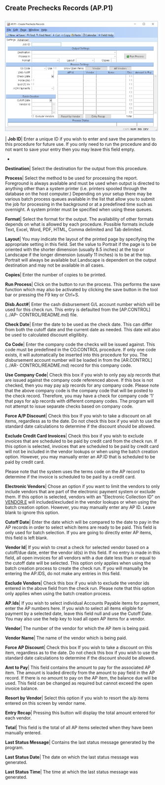 ## Create Prechecks Records (AP.P1)
<PageHeader />

##

![](./AP-P1-1.jpg)

| **Job ID**|  Enter a unique ID if you wish to enter and save the parameters
to this procedure for future use. If you only need to run the procedure and do
not want to save your entry then you may leave this field empty.

-  
**Destination**|  Select the destination for the output from this procedure.

**Process**|  Select the method to be used for processing the report.
Foreground is always available and must be used when output is directed to
anything other than a system printer (i.e. printers spooled through the
database on the host computer.) Depending on your setup there may be various
batch process queues available in the list that allow you to submit the job
for processing in the background or at a predefined time such as overnight. A
system printer must be specified when using these queues.

**Format**|  Select the format for the output. The availability of other
formats depends on what is allowed by each procedure. Possible formats include
Text, Excel, Word, PDF, HTML, Comma delimited and Tab delimited.

**Layout**|  You may indicate the layout of the printed page by specifying the
appropriate setting in this field. Set the value to Portrait if the page is to
be oriented with the shorter dimension (usually 8.5 inches) at the top or
Landscape if the longer dimension (usually 11 inches) is to be at the top.
Portrait will always be available but Landscape is dependent on the output
destination and may not be available in all cases.

**Copies**|  Enter the number of copies to be printed.

**Run Process**|  Click on the button to run the process. This performs the
save function which may also be activated by clicking the save button in the
tool bar or pressing the F9 key or Ctrl+S.

**Disb.Acct#**|  Enter the cash disbursement G/L account number which will be
used for this check run. This entry is defaulted from the [AP.CONTROL](../AP-
CONTROL/README.md) file.

**Check Date**|  Enter the date to be used as the check date. This can differ
from both the cutoff date and the current date as needed. This date will also
be used to calculated discount eligilibity.

**Co Code**|  Enter the company code the checks will be issued against. This
code must be predefined in the CO.CONTROL procedure. If only one code exists,
it will automatically be inserted into this procedure for you. The
disbursement account number will be loaded in from the [AR.CONTROL](../AR-
CONTROL/README.md) record for this company code.

**Use Company Code**|  Check this box if you wish to only pay a/p records that
are issued against the company code referenced above. If this box is not
checked, then you may pay a/p records for any company code. Please note that
the above company code is the company code that will be posted to the check
record. Therefore, you may have a check for company code '1' that pays for a/p
records with different company codes. The program will not attempt to issue
separate checks based on company code.

**Force A/P Discount**|  Check this box If you wish to take a discount on all
items, regardless as to the date. Do not check this box if you wish to use the
standard date calculations to determine if the discount should be allowed.

**Exclude Credit Card Invoices**|  Check this box if you wish to exclude
invoices that are scheduled to be paid by credit card from the check run. If
this option is selected, invoices that are scheduled to be paid by credit card
will not be included in the vendor lookups or when using the batch creation
option. However, you may manually enter an AP.ID that is scheduled to be paid
by credit card.

Please note that the system uses the terms code on the AP record to determine
if the invoice is scheduled to be paid by a credit card.

**Electronic Vendors**|  Chose an option if you want to limit the vendors to
only include vendors that are part of the electronic payment system or exclude
them. If this option is selected, vendors with an "Electronic Collection ID"
on [VENDOR.E](../VENDOR-E/README.md) will included/excluded in the vendor lookups or
when using the batch creation option. However, you may manually enter any AP
ID.
Leave blank to ignore this option.

**Cutoff Date**|  Enter the date which will be compared to the date to pay in
the AP records in order to select which items are ready to be paid. This field
is only used for batch selection. If you are going to directly enter AP items,
this field is left blank.

**Vendor Id**|  If you wish to creat a check for selected vendor based on a
cutoff/due date, enter the vendor id(s) in this field. If no entry is made in
this field, all open invoices for all vendors with a due date less than or
equal to the cutoff date will be selected. This option only applies when using
the batch creation process to create the check run. If you will manually be
entering the AP.IDS, do not make any entries in this field.

**Exclude Vendors**|  Check this box if you wish to exclude the vendor ids
entered in the above field from the check run. Please note that this option
only applies when using the batch creation process.

**AP.Ids**|  If you wish to select individual Accounts Payable items for
payment, enter the AP numbers here. If you wish to select all items eligible
for payment by a selected date, leave this field null and use the Cutoff Date.
You may also use the help key to load all open AP items for a vendor.

**Vendor**|  The number of the vendor for which the AP item is being paid.

**Vendor Name**|  The name of the vendor which is being paid.

**Force AP Discount**|  Check this box If you wish to take a discount on this
item, regardless as to the date. Do not check this box if you wish to use the
standard date calculations to determine if the discount should be allowed.

**Amt to Pay**|  This field contains the amount to pay for the associated AP
item. The amount is loaded directly from the amount to pay field in the AP
record. If there is no amount to pay on the AP item, the balance due will be
used. This field can be changed as required but cannot exceed the open invoice
balance.

**Resort by Vendor**|  Select this option if you wish to resort the a/p items
entered on this screen by vendor name.

**Entry Recap**|  Pressing this button will display the total amount entered
for each vendor.

**Total**|  This field is the total of all AP items selected when they have
been manually entered.

**Last Status Message**|  Contains the last status message generated by the
program.

**Last Status Date**|  The date on which the last status message was
generated.

**Last Status Time**|  The time at which the last status message was
generated.


<badge text= "Version 8.10.57 " vertical="middle" />

<PageFooter />
